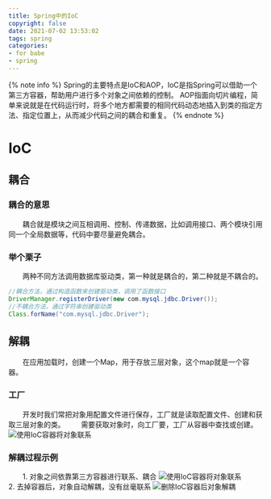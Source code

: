 ```yaml
---
title: Spring中的IoC
copyright: false
date: 2021-07-02 13:53:02
tags: spring
categories:
- for babe
- spring
---
```

{% note info %}
Spring的主要特点是IoC和AOP，IoC是指Spring可以借助一个第三方容器，帮助用户进行多个对象之间依赖的控制。
AOP指面向切片编程，简单来说就是在代码运行时，将多个地方都需要的相同代码动态地插入到类的指定方法、指定位置上，从而减少代码之间的耦合和重复。
{% endnote %}
<!-- more -->
# IoC
## 耦合
### 耦合的意思
　　耦合就是模块之间互相调用、控制、传递数据，比如调用接口、两个模块引用同一个全局数据等，代码中要尽量避免耦合。

### 举个栗子
　　两种不同方法调用数据库驱动类，第一种就是耦合的，第二种就是不耦合的。
```java
//耦合方法，通过构造函数来创建驱动类，调用了函数接口
DriverManager.registerDriver(new com.mysql.jdbc.Driver());
//不耦合方法，通过字符串创建驱动类
Class.forName("com.mysql.jdbc.Driver");
```

## 解耦
　　在应用加载时，创建一个Map，用于存放三层对象，这个map就是一个容器。
### 工厂
　　开发时我们常把对象用配置文件进行保存，工厂就是读取配置文件、创建和获取三层对象的类。
　　需要获取对象时，向工厂要，工厂从容器中查找或创建。
![使用IoC容器将对象联系](3.jpg)

### 解耦过程示例
　　1. 对象之间依靠第三方容器进行联系、耦合
![使用IoC容器将对象联系](1.png)
　　2. 去掉容器后，对象自动解耦，没有丝毫联系
![删除IoC容器后对象解耦](2.png)

